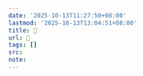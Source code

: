 ```yaml
---
date: '2025-10-13T11:27:50+08:00'
lastmod: '2025-10-13T13:04:51+08:00'
title: 󰚆
url: 󰚆
tags: []
src:
note:
---
```

